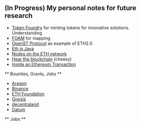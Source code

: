 ## (In Progress) My personal notes for future research

* [Token Foundry](https://tokenfoundry.com/) for minting tokens for innovative solutions.
 Understanding
*  [FOAM](https://mapguide.foam.space/) for mapping
* [OpenST Protocol](https://github.com/OpenSTFoundation/mosaic-contracts) as example of ETH2.0
* [Eth is Java](https://www.programmableweb.com/news/why-ethereum-java-blockchain/analysis/2018/08/30)
* [Nodes on the ETH network](https://www.ethernodes.org/network/1)
* [Hear the blockchain](https://vimeo.com/272871263) (cheesy)
* [Inside an Ethereum Transaction](https://medium.com/@codetractio/inside-an-ethereum-transaction-fa94ffca912f)

** Bounties, Grants, Jobs **
* [Aragon](https://blog.aragon.org/introducing-aragon-nest-1aa8c91c0566/)
* [Binance](https://medium.com/binance-labs/binance-labs-incubation-program-fa709cde8644)
* [ETH Foundation](https://blog.ethereum.org/2018/08/17/ethereum-foundation-grants-update-wave-3/)
* [Gnosis](https://gnosis.pm/gnosisx.html)
* [decentraland](https://blog.decentraland.org/genesis-content-funding-the-future-of-blockchain-gaming-a5cb55dca8c5)
* [Datum](https://gitcoin.co/issue/Datum/Datum-Gitcoin-Bounty/1)

** Jobs **
